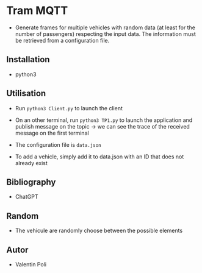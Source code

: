 # Tram MQTT

* Generate frames for multiple vehicles with random data (at least for the number of passengers) respecting the input data. The information must be retrieved from a configuration file.

## Installation

* python3

## Utilisation

* Run `python3 Client.py` to launch the client

* On an other terminal, run `python3 TP1.py` to launch the application and publish message on the topic -> we can see the trace of the received message on the first terminal

* The configuration file is `data.json`

* To add a vehicle, simply add it to data.json with an ID that does not already exist

## Bibliography

* ChatGPT

## Random

* The vehicule are randomly choose between the possible elements

## Autor

* Valentin Poli